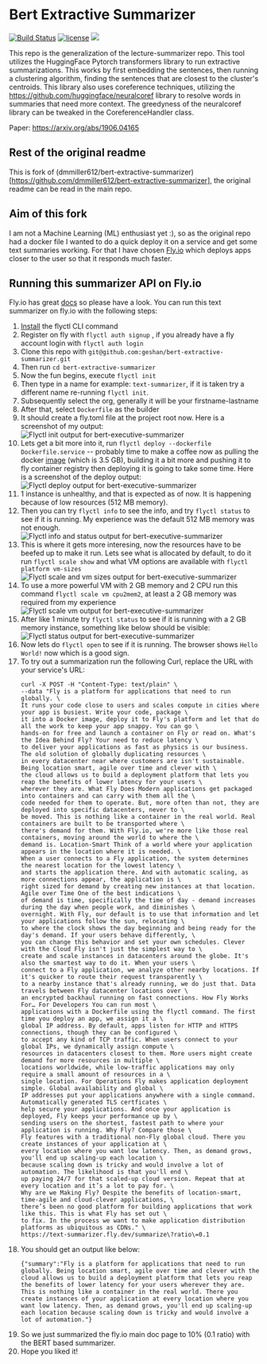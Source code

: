 # Bert Extractive Summarizer

[![Build Status](https://travis-ci.com/dmmiller612/bert-extractive-summarizer.svg?branch=master)](https://travis-ci.com/github/dmmiller612/bert-extractive-summarizer)
[![license](https://img.shields.io/github/license/mashape/apistatus.svg?maxAge=2592000)](https://github.com/dmmiller612/bert-extractive-summarizer)
<img src="https://img.shields.io/pypi/v/bert-extractive-summarizer.svg" />

This repo is the generalization of the lecture-summarizer repo. This tool utilizes the HuggingFace Pytorch transformers library
to run extractive summarizations. This works by first embedding the sentences, then running a clustering algorithm, finding 
the sentences that are closest to the cluster's centroids. This library also uses coreference techniques, utilizing the 
https://github.com/huggingface/neuralcoref library to resolve words in summaries that need more context. The greedyness of 
the neuralcoref library can be tweaked in the CoreferenceHandler class.

Paper: https://arxiv.org/abs/1906.04165

## Rest of the original readme

This is fork of (dmmiller612/bert-extractive-summarizer)
[https://github.com/dmmiller612/bert-extractive-summarizer], the original readme can be read in the main repo.

## Aim of this fork

I am not a Machine Learning (ML) enthusiast yet :), so as the original repo had a docker file I wanted to do a quick deploy it on a service and get some text summaries working. For that I have chosen [Fly.io](https://fly.io) which deploys apps closer to the user so that it responds much faster.

## Running this summarizer API on Fly.io

Fly.io has great [docs](https://fly.io/docs/) so please have a look. You can run this text summarizer on fly.io with the following steps:

1. [Install](https://fly.io/docs/getting-started/installing-flyctl/) the flyctl CLI command
1. Register on fly with `flyctl auth signup` , if you already have a fly account login with `flyctl auth login`
1. Clone this repo with `git@github.com:geshan/bert-extractive-summarizer.git`
1. Then run `cd bert-extractive-summarizer`
1. Now the fun begins, execute `flyctl init`
1. Then type in a name for example: `text-summarizer`, if it is taken try a different name re-running `flyctl init`.
1. Subsequently select the org, generally it will be your firstname-lastname
1. After that, select `Dockerfile` as the builder
1. It should create a fly.toml file at the project root now. Here is a screenshot of my output:
    ![Flyctl init output for bert-executive-summarizer](imgs/01fly-init.png?raw=true)
1. Lets get a bit more into it, run `flyctl deploy --dockerfile Dockerfile.service` -- probably time to make a coffee now as pulling the docker [image](https://hub.docker.com/r/geshan/bert-extractive-summarizer) (which is 3.5 GB), building it a bit more and pushing it to fly container registry then deploying it is going to take some time. Here is a screenshot of the deploy output:
    ![Flyctl deploy output for bert-executive-summarizer](imgs/02fly-deploy.png?raw=true)
1. 1 instance is unhealthy, and that is expected as of now. It is happening because of low resources (512 MB memory).
1. Then you can try `flyctl info` to see the info, and try `flyctl status` to see if it is running. My experience was the default 512 MB memory was not enough.
    ![Flyctl info and status output for bert-executive-summarizer](imgs/03fly-info.png?raw=true)
1. This is where it gets more interesing, now the resources have to be beefed up to make it run. Lets see what is allocated by default, to do it run `flyctl scale show` and what VM options are available with `flyctl platform vm-sizes`
    ![Flyctl scale and vm sizes output for bert-executive-summarizer](imgs/04fly-scale-show.png?raw=true)
1. To use a more powerful VM with 2 GB memory and 2 CPU run this command `flyctl scale vm cpu2mem2`, at least a 2 GB memory was required from my experience
    ![Flyctl scale vm output for bert-executive-summarizer](imgs/05fly-scale-vm.png?raw=true)
1. After like 1 minute try `flyctl status` to see if it is running with a 2 GB memory instance, something like below should be visible:
    ![Flyctl status output for bert-executive-summarizer](imgs/06fly-status.png?raw=true)
1. Now lets do `flyctl open` to see if it is running. The browser shows `Hello World!` now which is a good sign.
1. To try out a summarization run the following Curl, replace the URL with your service's URL:
    ````
    curl -X POST -H "Content-Type: text/plain" \
    --data "Fly is a platform for applications that need to run globally. \
    It runs your code close to users and scales compute in cities where your app is busiest. Write your code, package \
    it into a Docker image, deploy it to Fly's platform and let that do all the work to keep your app snappy. You can go \
    hands-on for free and launch a container on Fly or read on. What's the Idea Behind Fly? Your need to reduce latency \
    to deliver your applications as fast as physics is our business. The old solution of globally duplicating resources \
    in every datacenter near where customers are isn't sustainable. Being location smart, agile over time and clever with \
    the cloud allows us to build a deployment platform that lets you reap the benefits of lower latency for your users \
    wherever they are. What Fly Does Modern applications get packaged into containers and can carry with them all the \
    code needed for them to operate. But, more often than not, they are deployed into specific datacenters, never to \
    be moved. This is nothing like a container in the real world. Real containers are built to be transported where \
    there's demand for them. With Fly.io, we're more like those real containers, moving around the world to where the \
    demand is. Location-Smart Think of a world where your application appears in the location where it is needed. \
    When a user connects to a Fly application, the system determines the nearest location for the lowest latency \
    and starts the application there. And with automatic scaling, as more connections appear, the application is \
    right sized for demand by creating new instances at that location. Agile over Time One of the best indications \
    of demand is time, specifically the time of day - demand increases during the day when people work, and diminishes \
    overnight. With Fly, our default is to use that information and let your applications follow the sun, relocating \
    to where the clock shows the day beginning and being ready for the day's demand. If your users behave differently, \
    you can change this behavior and set your own schedules. Clever with the Cloud Fly isn't just the simplest way to \
    create and scale instances in datacenters around the globe. It's also the smartest way to do it. When your users \
    connect to a Fly application, we analyze other nearby locations. If it's quicker to route their request transparently \
    to a nearby instance that's already running, we do just that. Data travels between Fly datacenter locations over \
    an encrypted backhaul running on fast connections. How Fly Works For… For Developers You can run most \
    applications with a Dockerfile using the flyctl command. The first time you deploy an app, we assign it a \
    global IP address. By default, apps listen for HTTP and HTTPS connections, though they can be configured \
    to accept any kind of TCP traffic. When users connect to your global IPs, we dynamically assign compute \
    resources in datacenters closest to them. More users might create demand for more resources in multiple \
    locations worldwide, while low-traffic applications may only require a small amount of resources in a \
    single location. For Operations Fly makes application deployment simple. Global availability and global \
    IP addresses put your applications anywhere with a single command. Automatically generated TLS certficates \
    help secure your applications. And once your application is deployed, Fly keeps your performance up by \
    sending users on the shortest, fastest path to where your application is running. Why Fly? Compare those \
    Fly features with a traditional non-Fly global cloud. There you create instances of your application at \
    every location where you want low latency. Then, as demand grows, you'll end up scaling-up each location \
    because scaling down is tricky and would involve a lot of automation. The likelihood is that you'll end \
    up paying 24/7 for that scaled-up cloud version. Repeat that at every location and it’s a lot to pay for. \
    Why are we Making Fly? Despite the benefits of location-smart, time-agile and cloud-clever applications, \
    there’s been no good platform for building applications that work like this. This is what Fly has set out \
    to fix. In the process we want to make application distribution platforms as ubiquitous as CDNs." \
    https://text-summarizer.fly.dev/summarize\?ratio\=0.1
    ````
1. You should get an output like below:
    ````
    {"summary":"Fly is a platform for applications that need to run globally. Being location smart, agile over time and clever with the cloud allows us to build a deployment platform that lets you reap the benefits of lower latency for your users wherever they are. This is nothing like a container in the real world. There you create instances of your application at every location where you want low latency. Then, as demand grows, you'll end up scaling-up each location because scaling down is tricky and would involve a lot of automation."}
    ````
1. So we just summarized the fly.io main doc page to 10% (0.1 ratio) with the BERT based summarizer.
1. Hope you liked it!
